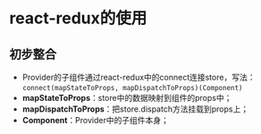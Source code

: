 # react-redux的使用

## 初步整合
+  Provider的子组件通过react-redux中的connect连接store，写法：
`connect(mapStateToProps, mapDispatchToProps)(Component)`
  + **mapStateToProps**：store中的数据映射到组件的props中；
  + **mapDispatchToProps**：把store.dispatch方法挂载到props上；
  + **Component**：Provider中的子组件本身；
